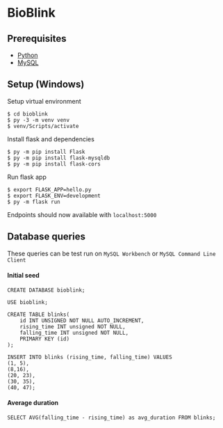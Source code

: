 
# BioBlink
## Prerequisites
- [Python](https://www.python.org/downloads/)
- [MySQL](https://dev.mysql.com/downloads/installer/)


## Setup (Windows)

Setup virtual environment
```
$ cd bioblink
$ py -3 -m venv venv
$ venv/Scripts/activate
```

Install flask and dependencies
```
$ py -m pip install Flask
$ py -m pip install flask-mysqldb
$ py -m pip install flask-cors
```

Run flask app
```
$ export FLASK_APP=hello.py
$ export FLASK_ENV=development
$ py -m flask run
```

Endpoints should now available with `localhost:5000`




## Database queries
These queries can be test run on `MySQL Workbench` or `MySQL Command Line Client`

#### Initial seed
```
CREATE DATABASE bioblink;

USE bioblink;

CREATE TABLE blinks(
	id INT UNSIGNED NOT NULL AUTO_INCREMENT,
	rising_time INT unsigned NOT NULL,
	falling_time INT unsigned NOT NULL,
	PRIMARY KEY (id)
); 

INSERT INTO blinks (rising_time, falling_time) VALUES
(1, 5),
(8,16),
(20, 23),
(30, 35),
(40, 47);

```

#### Average duration
```
SELECT AVG(falling_time - rising_time) as avg_duration FROM blinks;
```

